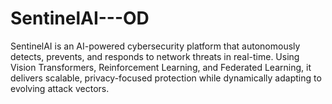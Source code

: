 # SentinelAI---OD
SentinelAI is an AI-powered cybersecurity platform that autonomously detects, prevents, and responds to network threats in real-time. Using Vision Transformers, Reinforcement Learning, and Federated Learning, it delivers scalable, privacy-focused protection while dynamically adapting to evolving attack vectors.
